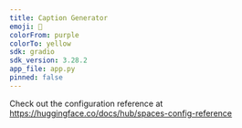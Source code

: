```yaml
---
title: Caption Generator
emoji: 🦀
colorFrom: purple
colorTo: yellow
sdk: gradio
sdk_version: 3.28.2
app_file: app.py
pinned: false
---
```


Check out the configuration reference at https://huggingface.co/docs/hub/spaces-config-reference